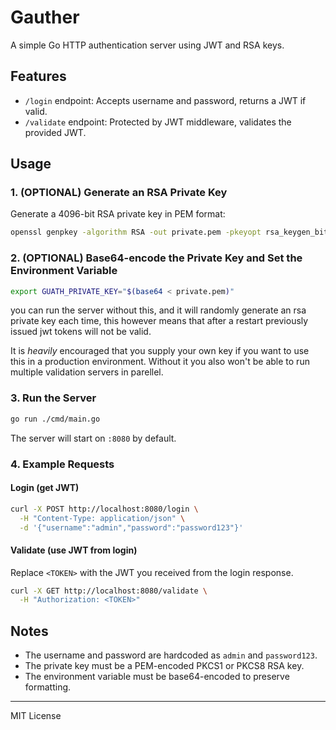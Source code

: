 # Gauther

A simple Go HTTP authentication server using JWT and RSA keys.

## Features
- `/login` endpoint: Accepts username and password, returns a JWT if valid.
- `/validate` endpoint: Protected by JWT middleware, validates the provided JWT.

## Usage

### 1. (OPTIONAL) Generate an RSA Private Key
Generate a 4096-bit RSA private key in PEM format:

```sh
openssl genpkey -algorithm RSA -out private.pem -pkeyopt rsa_keygen_bits:4096
```

### 2. (OPTIONAL) Base64-encode the Private Key and Set the Environment Variable

```sh
export GUATH_PRIVATE_KEY="$(base64 < private.pem)"
```

you can run the server without this, and it will randomly generate an rsa private key each time, this however means that after a restart previously issued jwt tokens will not be valid.

It is _heavily_ encouraged that you supply your own key if you want to use this in a production environment. Without it you also won't be able to run multiple validation servers in parellel.

### 3. Run the Server

```sh
go run ./cmd/main.go
```

The server will start on `:8080` by default.

### 4. Example Requests

#### Login (get JWT)
```sh
curl -X POST http://localhost:8080/login \
  -H "Content-Type: application/json" \
  -d '{"username":"admin","password":"password123"}'
```

#### Validate (use JWT from login)
Replace `<TOKEN>` with the JWT you received from the login response.
```sh
curl -X GET http://localhost:8080/validate \
  -H "Authorization: <TOKEN>"
```

## Notes
- The username and password are hardcoded as `admin` and `password123`.
- The private key must be a PEM-encoded PKCS1 or PKCS8 RSA key.
- The environment variable must be base64-encoded to preserve formatting.

---
MIT License
